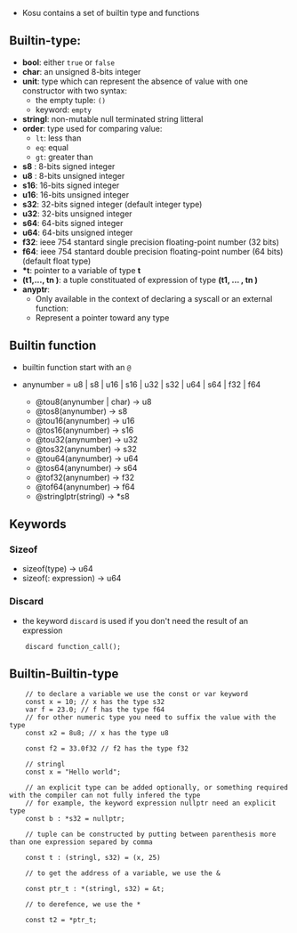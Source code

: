 - Kosu contains a set of builtin type and functions
## Builtin-type:
- **bool**: either ```true``` or ```false```
- **char**: an unsigned 8-bits integer
- **unit**: type which can represent the absence of value with one constructor with two syntax: 
    - the empty tuple: ```()```
    - keyword: ```empty```
- **stringl**: non-mutable null terminated string litteral
- **order**: type used for comparing value:
    - ```lt```: less than
    - ```eq```: equal
    - ```gt```: greater than
- **s8** : 8-bits signed integer
- **u8** : 8-bits unsigned integer
- **s16**: 16-bits signed integer
- **u16**: 16-bits unsigned integer
- **s32**: 32-bits signed integer (default integer type)
- **u32**: 32-bits unsigned integer
- **s64**: 64-bits signed integer
- **u64**: 64-bits unsigned integer
- **f32**: ieee 754 stantard single precision floating-point number (32 bits)
- **f64**: ieee 754 stantard double precision floating-point number (64 bits) (default float type)
- **\*t**: pointer to a variable of type **t**
- **(t1,..., tn )**: a tuple constituated of expression of type **(t1, ... , tn )**
- **anyptr**: 
    - Only available in the context of declaring a syscall or an external function:
    - Represent a pointer toward any type

## Builtin function

- builtin function start with an ```@```

- anynumber = u8 | s8 | u16 | s16 | u32 | s32 | u64 | s64 | f32 | f64
    - @tou8(anynumber | char) -> u8
    - @tos8(anynumber) -> s8
    - @tou16(anynumber) -> u16
    - @tos16(anynumber) -> s16
    - @tou32(anynumber) -> u32
    - @tos32(anynumber) -> s32
    - @tou64(anynumber) -> u64
    - @tos64(anynumber) -> s64
    - @tof32(anynumber) -> f32
    - @tof64(anynumber) -> f64
    - @stringlptr(stringl) -> *s8

## Keywords

### Sizeof
- sizeof(type) -> u64
- sizeof(: expression) -> u64

### Discard
- the keyword ```discard``` is used if you don't need the result of an expression
```
    discard function_call();
```



## Builtin-Builtin-type

```
    // to declare a variable we use the const or var keyword
    const x = 10; // x has the type s32
    var f = 23.0; // f has the type f64
    // for other numeric type you need to suffix the value with the type
    const x2 = 8u8; // x has the type u8

    const f2 = 33.0f32 // f2 has the type f32

    // stringl
    const x = "Hello world";

    // an explicit type can be added optionally, or something required with the compiler can not fully infered the type
    // for example, the keyword expression nullptr need an explicit type
    const b : *s32 = nullptr;

    // tuple can be constructed by putting between parenthesis more than one expression separed by comma
    
    const t : (stringl, s32) = (x, 25)

    // to get the address of a variable, we use the &

    const ptr_t : *(stringl, s32) = &t;

    // to derefence, we use the *

    const t2 = *ptr_t;

```